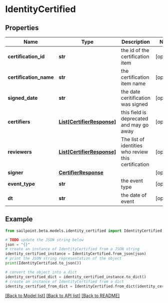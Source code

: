 # IdentityCertified


## Properties

Name | Type | Description | Notes
------------ | ------------- | ------------- | -------------
**certification_id** | **str** | the id of the certification item | [optional] 
**certification_name** | **str** | the certification item name | [optional] 
**signed_date** | **str** | the date ceritification was signed | [optional] 
**certifiers** | [**List[CertifierResponse]**](CertifierResponse.md) | this field is deprecated and may go away | [optional] 
**reviewers** | [**List[CertifierResponse]**](CertifierResponse.md) | The list of identities who review this certification | [optional] 
**signer** | [**CertifierResponse**](CertifierResponse.md) |  | [optional] 
**event_type** | **str** | the event type | [optional] 
**dt** | **str** | the date of event | [optional] 

## Example

```python
from sailpoint.beta.models.identity_certified import IdentityCertified

# TODO update the JSON string below
json = "{}"
# create an instance of IdentityCertified from a JSON string
identity_certified_instance = IdentityCertified.from_json(json)
# print the JSON string representation of the object
print(IdentityCertified.to_json())

# convert the object into a dict
identity_certified_dict = identity_certified_instance.to_dict()
# create an instance of IdentityCertified from a dict
identity_certified_from_dict = IdentityCertified.from_dict(identity_certified_dict)
```
[[Back to Model list]](../README.md#documentation-for-models) [[Back to API list]](../README.md#documentation-for-api-endpoints) [[Back to README]](../README.md)


